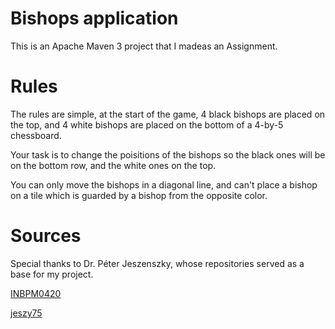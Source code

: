 # Bishops application

This is an Apache Maven 3 project that I madeas an Assignment.

# Rules
The rules are simple, at the start of the game, 4 black bishops are placed on the top, and 4 white bishops are placed on the bottom of a 4-by-5 chessboard. 

Your task is to change the poisitions of the bishops so the black ones will be on the bottom row, and the white ones on the top. 

You can only move the bishops in a diagonal line, and can't place a bishop on a tile which is guarded by a bishop from the opposite color.


# Sources
Special thanks to Dr. Péter Jeszenszky, whose repositories served as a base for my project.

[INBPM0420](https://github.com/INBPM0420/)

[jeszy75](https://github.com/INBPM0420/)

